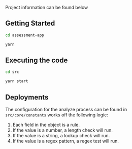 Project information can be found below

## Getting Started

```bash
cd assessment-app
```

```bash
yarn
```

## Executing the code

```bash
cd src
```

```bash
yarn start
```

## Deployments

The configuration for the analyze process can be found in `src/core/constants` works off the following logic:

1. Each field in the object is a rule.
2. If the value is a number, a length check will run.
3. If the value is a string, a lookup check will run.
4. If the value is a regex pattern, a regex test will run.
